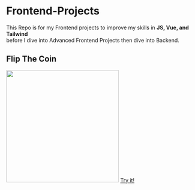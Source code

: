 # Frontend-Projects
This Repo is for my Frontend projects to improve my skills in <b>JS, Vue, and Tailwind</b><br>before I dive into Advanced Frontend Projects then dive into Backend.

## Flip The Coin
<img width="300px" src="https://github.com/user-attachments/assets/5fe28dea-19e2-4058-af75-2764481df007"/>
<a href="https://effulgent-marshmallow-4a6a03.netlify.app">Try it!</a>
